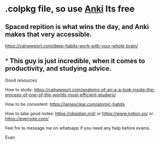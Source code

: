 # .colpkg file, so use [Anki](https://apps.ankiweb.net/) Its free

## Spaced repition is what wins the day, and Anki makes that very accessible.

https://calnewport.com/deep-habits-work-with-your-whole-brain/

## ^ This guy is just **incredible**, when it comes to productivity, and studying advice. 


Good resources

How to study: https://calnewport.com/anatomy-of-an-a-a-look-inside-the-process-of-one-of-the-worlds-most-efficient-studiers/

How to be consistent: https://jamesclear.com/atomic-habits

How to take good notes: https://obsidian.md/ or https://www.notion.so/ or https://evernote.com/

Feel fre to message me on whatsapp if you need any help before exams.


Evan
